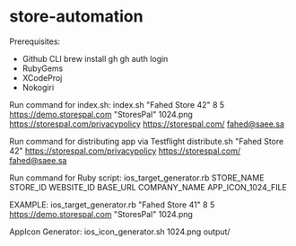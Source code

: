 # store-automation

Prerequisites:
- Github CLI
    brew install gh
    gh auth login
- RubyGems
- XCodeProj
- Nokogiri

Run command for index.sh:
index.sh "Fahed Store 42" 8 5 https://demo.storespal.com "StoresPal" 1024.png https://storespal.com/privacypolicy https://storespal.com/ fahed@saee.sa

Run command for distributing app via Testflight
distribute.sh "Fahed Store 42" https://storespal.com/privacypolicy https://storespal.com/ fahed@saee.sa

Run command for Ruby script: 
ios_target_generator.rb STORE_NAME STORE_ID WEBSITE_ID BASE_URL COMPANY_NAME APP_ICON_1024_FILE

EXAMPLE: 
ios_target_generator.rb "Fahed Store 41" 8 5 https://demo.storespal.com "StoresPal" 1024.png


AppIcon Generator: ios_icon_generator.sh 1024.png output/
